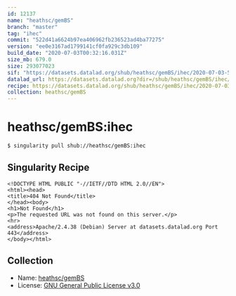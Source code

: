 ```yaml
---
id: 12137
name: "heathsc/gemBS"
branch: "master"
tag: "ihec"
commit: "522d41a6624b97ea406962fb236523ad4ba77275"
version: "ee0e3167ad1799141cf0fa929c3db109"
build_date: "2020-07-03T00:32:16.031Z"
size_mb: 679.0
size: 293077023
sif: "https://datasets.datalad.org/shub/heathsc/gemBS/ihec/2020-07-03-522d41a6-ee0e3167/ee0e3167ad1799141cf0fa929c3db109.sif"
datalad_url: https://datasets.datalad.org?dir=/shub/heathsc/gemBS/ihec/2020-07-03-522d41a6-ee0e3167/
recipe: https://datasets.datalad.org/shub/heathsc/gemBS/ihec/2020-07-03-522d41a6-ee0e3167/Singularity
collection: heathsc/gemBS
---
```


# heathsc/gemBS:ihec

```bash
$ singularity pull shub://heathsc/gemBS:ihec
```

## Singularity Recipe

```singularity
<!DOCTYPE HTML PUBLIC "-//IETF//DTD HTML 2.0//EN">
<html><head>
<title>404 Not Found</title>
</head><body>
<h1>Not Found</h1>
<p>The requested URL was not found on this server.</p>
<hr>
<address>Apache/2.4.38 (Debian) Server at datasets.datalad.org Port 443</address>
</body></html>
```

## Collection

 - Name: [heathsc/gemBS](https://github.com/heathsc/gemBS)
 - License: [GNU General Public License v3.0](https://api.github.com/licenses/gpl-3.0)

